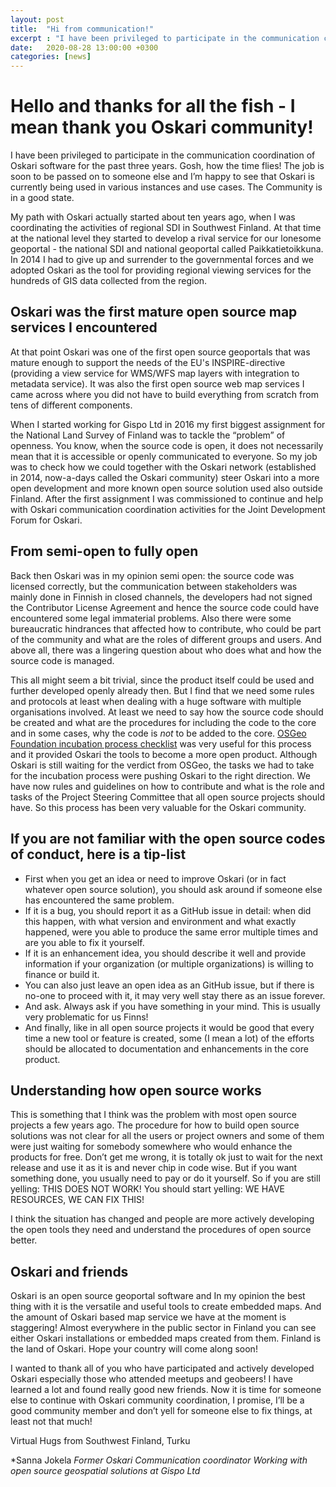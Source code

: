 ```yaml
---
layout: post
title:  "Hi from communication!"
excerpt : "I have been privileged to participate in the communication coordination of Oskari software for the past three years. Gosh, how the time flies!"
date:   2020-08-28 13:00:00 +0300
categories: [news]
---
```



# Hello and thanks for all the fish - I mean thank you Oskari community!

I have been privileged to participate in the communication coordination of Oskari software for the past three years. Gosh, how the time flies! 
The job is soon to be passed on to someone else and I’m happy to see that Oskari is currently being used in various instances and use cases. The Community is in a good state.

My path with Oskari actually started about ten years ago, when I was coordinating the activities of regional SDI in Southwest Finland. 
At that time at the national level they started to develop a rival service for our lonesome geoportal  - the national SDI and national geoportal called Paikkatietoikkuna. 
In 2014 I had to give up and surrender to the governmental forces and we adopted Oskari as the tool for providing regional viewing services for the hundreds of GIS data collected from the region. 

## Oskari was the first mature open source map services I encountered

At that point Oskari was one of the first open source geoportals that was mature enough to support the needs of the EU's INSPIRE-directive (providing a view service for WMS/WFS map layers with integration to metadata service).
It was also the first open source web map services I came across where you did not have to build everything from scratch from tens of different components. 

When I started working for Gispo Ltd in 2016 my first biggest assignment for the National Land Survey of Finland was to tackle the “problem” of openness. 
You know, when the source code is open, it does not necessarily mean that it is accessible or openly communicated to everyone. 
So my job was to check how we could together with the Oskari network (established in 2014, now-a-days called the Oskari community) steer Oskari into a more open development 
and more known open source solution used also outside Finland. After the first assignment I was commissioned to continue and help with Oskari communication coordination activities for the Joint Development Forum for Oskari.

## From semi-open to fully open

Back then Oskari was in my opinion semi open: the source code was licensed correctly, but the communication between stakeholders was mainly done in Finnish in closed channels, 
the developers had not signed the Contributor License Agreement and hence the source code could have encountered some legal immaterial problems. 
Also there were some bureaucratic hindrances that affected how to contribute, who could be part of the community and what are the roles of different groups and users. 
And above all, there was a lingering question about who does what and how the source code is managed.

This all might seem a bit trivial, since the product itself could be used and further developed openly already then. 
But I find that we need some rules and protocols at least when dealing with a huge software with multiple organisations involved. 
At least we need to say how the source code should be created and what are the procedures for including the code to the core and in some cases, why the code is _not_ to be added to the core. 
[OSGeo Foundation incubation process checklist](https://wiki.osgeo.org/wiki/Incubation_Committee) was very useful for this process and it provided Oskari the tools to become a more open product. 
Although Oskari is still waiting for the verdict from OSGeo, the tasks we had to take for the incubation process were pushing Oskari to the right direction. 
We have now rules and guidelines on how to contribute and what is the role and tasks of the Project Steering Committee that all open source projects should have. 
So this process has been very valuable for the Oskari community. 

## If you are not familiar with the open source codes of conduct, here is a tip-list

- First when you get an idea or need to improve Oskari (or in fact whatever open source solution), you should ask around if someone else has encountered the same problem. 
- If it is a bug, you should report it as a GitHub issue in detail: when did this happen, with what version and environment and what exactly happened, were you able to produce the same error multiple times and are you able to fix it yourself. 
- If it is an enhancement idea, you should describe it well and provide information if your organization (or multiple organizations) is willing to finance or build it.
- You can also just leave an open idea as an GitHub issue, but if there is no-one to proceed with it, it may very well stay there as an issue forever. 
- And ask. Always ask if you have something in your mind. This is usually very problematic for us Finns! 
- And finally, like in all open source projects it would be good that every time a new tool or feature is created, some (I mean a lot) of the efforts should be allocated to documentation and enhancements in the core product. 

## Understanding how open source works

This is something that I think was the problem with most open source projects a few years ago. The procedure for how to build open source solutions was not clear for all the users or project owners and some of them were just waiting for somebody somewhere who would enhance the products for free. Don’t get me wrong, it is totally ok just to wait for the next release and use it as it is and never chip in code wise. But if you want something done, you usually need to pay or do it yourself. So if you are still yelling: THIS DOES NOT WORK! You should start yelling: WE HAVE RESOURCES, WE CAN FIX THIS! 

I think the situation has changed and people are more actively developing the open tools they need and understand the procedures of open source better.

## Oskari and friends

Oskari is an open source geoportal software and In my opinion the best thing with it is the versatile and useful tools to create embedded maps. And the amount of Oskari based map service we have at the moment is staggering! Almost everywhere in the public sector in Finland you can see either Oskari installations or embedded maps created from them. Finland is the land of Oskari. Hope your country will come along soon!

I wanted to thank all of you who have participated and actively developed Oskari especially those who attended meetups and geobeers! I have learned a lot and found really good new friends. Now it is time for someone else to continue with Oskari community coordination, I promise, I’ll be a good community member and don’t yell for someone else to fix things, at least not that much!

Virtual Hugs from Southwest Finland, Turku

*Sanna Jokela
*Former Oskari Communication coordinator*
*Working with open source geospatial solutions at Gispo Ltd*
